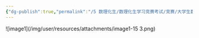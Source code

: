 ```yaml
---
{"dg-publish":true,"permalink":"/5 数理化生/数理化生学习竞赛考试/竞赛/大学生数学竞赛/1的无穷次方极限/","title":"1的无穷次方极限"}
---
```



![image1](/img/user/resources/attachments/image1-15 3.png)